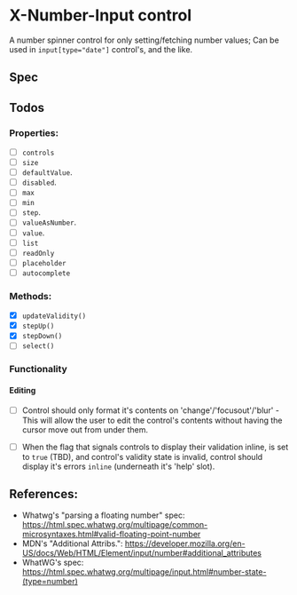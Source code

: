 # X-Number-Input control

A number spinner control for only setting/fetching number values; Can be used in `input[type="date"]` control's, and the
like.

## Spec

## Todos

### Properties:

- [ ] `controls`
- [ ] `size`
- [ ] `defaultValue`.
- [ ] `disabled`.
- [ ] `max`
- [ ] `min`
- [ ] `step`.
- [ ] `valueAsNumber`.
- [ ] `value`.
- [ ] `list`
- [ ] `readOnly`
- [ ] `placeholder`
- [ ] `autocomplete`

### Methods:

- [x] `updateValidity()`
- [x] `stepUp()`
- [x] `stepDown()`
- [ ] `select()`

### Functionality

#### Editing

- [ ] Control should only format it's contents on 'change'/'focusout'/'blur' - This will allow the user to edit the
  control's contents without having the cursor move out from under them.

- [ ] When the flag that signals controls to display their validation inline, is set to `true` (TBD), and control's
  validity state is invalid, control should display it's errors `inline` (underneath it's 'help' slot).

## References:

- Whatwg's "parsing a floating number"
  spec: https://html.spec.whatwg.org/multipage/common-microsyntaxes.html#valid-floating-point-number
- MDN's "Additional
  Attribs.": https://developer.mozilla.org/en-US/docs/Web/HTML/Element/input/number#additional_attributes
- WhatWG's spec: https://html.spec.whatwg.org/multipage/input.html#number-state-(type=number)
